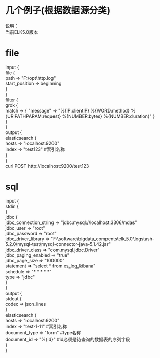 # 几个例子(根据数据源分类)  
说明：  
当前ELK5.0版本  
# file     
input {  
  file {  
    path => "F:\opt\http.log"  
	start_position => beginning  
  }  
}  
filter {  
  grok {  
    match => { "message" => "%{IP:clientIP} %{WORD:method} %{URIPATHPARAM:request} %{NUMBER:bytes} %{NUMBER:duration}" }  
  }  
}  
output {  
      elasticsearch {   
                        hosts => "localhost:9200"  
						index => "test123" #索引名称  
                    }   
        }  
curl POST http://localhost:9200/test123   


# sql   
input {  
    stdin {  
    }  
    jdbc {  
      jdbc_connection_string => "jdbc:mysql://localhost:3306/mdas"  
      jdbc_user => "root"  
      jdbc_password => "root"  
      jdbc_driver_library => "F:\software\bigdata_compents\elk_5.0\logstash-5.2.0\mysql-test\mysql-connector-java-5.1.42.jar"  
      jdbc_driver_class => "com.mysql.jdbc.Driver"  
      jdbc_paging_enabled => "true"  
      jdbc_page_size => "100000"  
      statement => "select * from es_log_kibana"  
      schedule => "* * * * *"  
      type => "jdbc"  
    }  
}  
output {  
    stdout {  
        codec => json_lines  
		}  	
	elasticsearch {  
        hosts  => "localhost:9200"  
        index => "test-1-11" #索引名称  
        document_type => "form" #type名称  
        document_id => "%{id}" #id必须是待查询的数据表的序列字段  
		}  
}  

